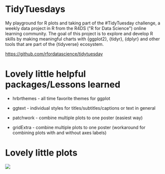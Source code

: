 # TidyTuesdays
My playground for R plots and taking part of the #TidyTuesday challenge, a weekly data project in R from the R4DS ("R for Data Science") online learning community. The goal of this project is to explore and develop R skills by making meaningful charts with {ggplot2}, {tidyr}, {dplyr} and other tools that are part of the {tidyverse} ecosystem.

https://github.com/rfordatascience/tidytuesday

# Lovely little helpful packages/Lessons learned
* hrbrthemes - all time favorite themes for ggplot

* ggtext - individual styles for titles/subtitles/captions or text in general

* patchwork - combine multiple plots to one poster (easiest way)
* gridExtra - combine multiple plots to one poster (workaround for combining plots with and without axes labels)

# Lovely little plots
![](2020_02_04_NFL.png)
